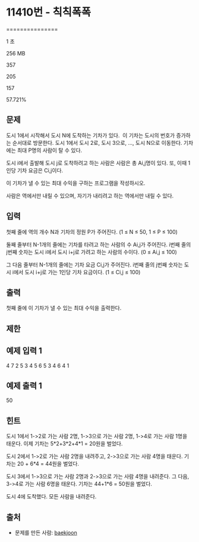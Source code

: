 # 11410번 - 칙칙폭폭


===============

1 초

256 MB

357

205

157

57.721%

문제
--

도시 1에서 시작해서 도시 N에 도착하는 기차가 있다.  이 기차는 도시의 번호가 증가하는 순서대로 방문한다. 도시 1에서 도시 2로, 도시 3으로, ..., 도시 N으로 이동한다. 기차에는 최대 P명의 사람이 탈 수 있다. 

도시 i에서 출발해 도시 j로 도착하려고 하는 사람은 사람은 총 Ai,j명이 있다. 또, 이때 1인당 기차 요금은 Ci,j이다.

이 기차가 낼 수 있는 최대 수익을 구하는 프로그램을 작성하시오.

사람은 역에서만 내릴 수 있으며, 자기가 내리려고 하는 역에서만 내릴 수 있다.

입력
--

첫째 줄에 역의 개수 N과 기차의 정원 P가 주어진다. (1 ≤ N ≤ 50, 1 ≤ P ≤ 100)

둘째 줄부터 N-1개의 줄에는 기차를 타려고 하는 사람의 수 Ai,j가 주어진다. i번째 줄의 j번째 숫자는 도시 i에서 도시 i+j로 가려고 하는 사람의 수이다. (0 ≤ Ai,j ≤ 100)

그 다음 줄부터 N-1개의 줄에는 기차 요금 Ci,j가 주어진다. i번째 줄의 j번째 숫자는 도시 i에서 도시 i+j로 가는 1인당 기차 요금이다. (1 ≤ Ci,j ≤ 100)

출력
--

첫째 줄에 이 기차가 낼 수 있는 최대 수익을 출력한다.

제한
--

예제 입력 1
-------

4 7
2 5 3
4 5
6
5 3 4
6 4
1

예제 출력 1
-------

50

힌트
--

도시 1에서 1->2로 가는 사람 2명, 1->3으로 가는 사람 2명, 1->4로 가는 사람 1명을 태운다. 이제 기차는 5\*2+3\*2+4\*1 = 20원을 벌었다.

도시 2에서 1->2로 가는 사람 2명을 내려주고, 2->3으로 가는 사람 4명을 태운다. 기차는 20 + 6\*4 = 44원을 벌었다.

도시 3에서 1->3으로 가는 사람 2명과 2->3으로 가는 사람 4명을 내려준다. 그 다음, 3->4로 가는 사람 6명을 태운다. 기차는 44+1\*6 = 50원을 벌었다.

도시 4에 도착했다. 모든 사람을 내려준다.

출처
--

*   문제를 만든 사람: [baekjoon](/user/baekjoon)